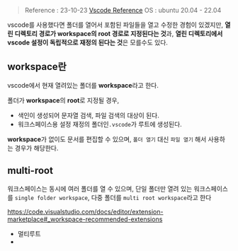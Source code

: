
> Reference : 23-10-23 [Vscode  Reference](https://code.visualstudio.com/docs/editor/workspaces#_workspace-settings)
> OS : ubuntu 20.04 - 22.04

vscode를 사용했다면 폴더를 열어서 포함된 파일들을 열고 수정한 경험이 있겠지만, **열린 디렉토리 경로가 workspace의 root 경로로 지정된다는 것**과, **열린 디렉토리에서 vscode 설정이 독립적으로 재정의 된다는 것**은 모를수도 있다.

## workspace란

vscode에서 현재 열려있는 폴더를 **workspace**라고 한다.

폴더가 **workspace**의 **root**로 지정될 경우,
- 색인이 생성되어 문자열 검색, 파일 검색의 대상이 된다.
- 워크스페이스용 설정 재정의 폴더인`.vscode`가 루트에 생성된다.

**workspace**가 없이도 문서를 편집할 수 있으며, `폴더 열기` 대신 `파일 열기` 해서 사용하는 경우가 해당한다.


## multi-root

워크스페이스는 동시에 여러 폴더를 열 수 있으며, 단일 폴더만 열려 있는 워크스페이스를 `single folder workspace`, 다중 폴더를 `multi root workspace`라고 한다






https://code.visualstudio.com/docs/editor/extension-marketplace#_workspace-recommended-extensions

- 멀티루트
- 